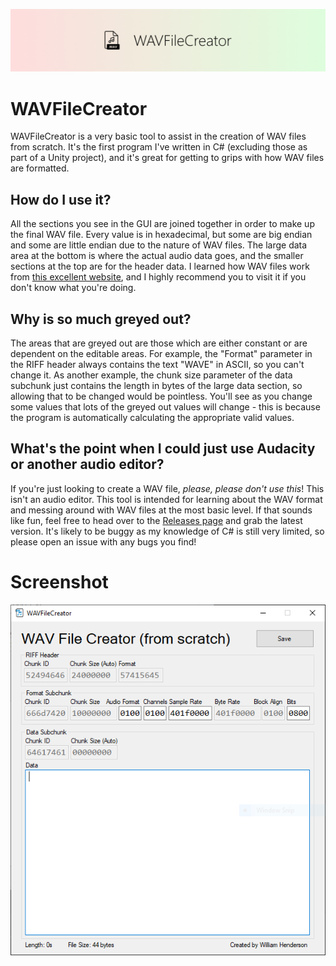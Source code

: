 ![WAVFileCreator Banner](assets/banner.png)

# WAVFileCreator
WAVFileCreator is a very basic tool to assist in the creation of WAV files from scratch. It's the first program I've written in C# (excluding those as part of a Unity project), and it's great for getting to grips with how WAV files are formatted.

## How do I use it?
All the sections you see in the GUI are joined together in order to make up the final WAV file. Every value is in hexadecimal, but some are big endian and some are little endian due to the nature of WAV files. The large data area at the bottom is where the actual audio data goes, and the smaller sections at the top are for the header data. I learned how WAV files work from [this excellent website](http://soundfile.sapp.org/doc/WaveFormat/), and I highly recommend you to visit it if you don't know what you're doing.

## Why is so much greyed out?
The areas that are greyed out are those which are either constant or are dependent on the editable areas. For example, the "Format" parameter in the RIFF header always contains the text "WAVE" in ASCII, so you can't change it. As another example, the chunk size parameter of the data subchunk just contains the length in bytes of the large data section, so allowing that to be changed would be pointless. You'll see as you change some values that lots of the greyed out values will change - this is because the program is automatically calculating the appropriate valid values.

## What's the point when I could just use Audacity or another audio editor?
If you're just looking to create a WAV file, *please, please don't use this*! This isn't an audio editor. This tool is intended for learning about the WAV format and messing around with WAV files at the most basic level. If that sounds like fun, feel free to head over to the [Releases page](https://github.com/w-henderson/WAVFileCreator/releases) and grab the latest version. It's likely to be buggy as my knowledge of C# is still very limited, so please open an issue with any bugs you find!

# Screenshot
![Screenshot](assets/screenshot.PNG)